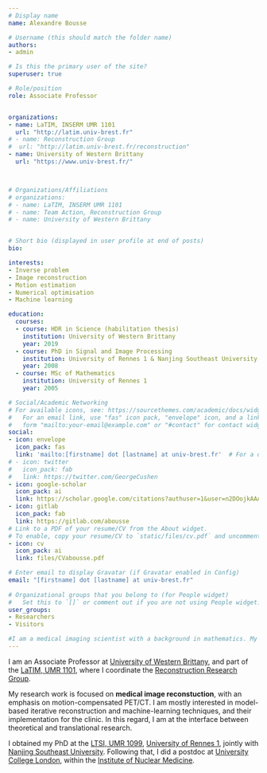 ```yaml
---
# Display name
name: Alexandre Bousse

# Username (this should match the folder name)
authors:
- admin

# Is this the primary user of the site?
superuser: true

# Role/position
role: Associate Professor


organizations:
- name: LaTIM, INSERM UMR 1101
  url: "http://latim.univ-brest.fr"
# - name: Reconstruction Group
#  url: "http://latim.univ-brest.fr/reconstruction"
- name: University of Western Brittany
  url: "https://www.univ-brest.fr/"



# Organizations/Affiliations
# organizations:
# - name: LaTIM, INSERM UMR 1101
# - name: Team Action, Reconstruction Group
# - name: University of Western Brittany


# Short bio (displayed in user profile at end of posts)
bio: 

interests:
- Inverse problem
- Image reconstruction
- Motion estimation
- Numerical optimisation
- Machine learning

education:
  courses:
  - course: HDR in Science (habilitation thesis) 
    institution: University of Western Brittany 
    year: 2019
  - course: PhD in Signal and Image Processing
    institution: University of Rennes 1 & Nanjing Southeast University
    year: 2008
  - course: MSc of Mathematics
    institution: University of Rennes 1
    year: 2005

# Social/Academic Networking
# For available icons, see: https://sourcethemes.com/academic/docs/widgets/#icons
#   For an email link, use "fas" icon pack, "envelope" icon, and a link in the
#   form "mailto:your-email@example.com" or "#contact" for contact widget.
social:
- icon: envelope
  icon_pack: fas
  link: 'mailto:[firstname] dot [lastname] at univ-brest.fr'  # For a direct email link, use "mailto:test@example.org".
# - icon: twitter
#   icon_pack: fab
#   link: https://twitter.com/GeorgeCushen
- icon: google-scholar
  icon_pack: ai
  link: https://scholar.google.com/citations?authuser=1&user=n2DOojkAAAAJ
- icon: gitlab
  icon_pack: fab
  link: https://gitlab.com/abousse
# Link to a PDF of your resume/CV from the About widget.
# To enable, copy your resume/CV to `static/files/cv.pdf` and uncomment the lines below.  
- icon: cv
  icon_pack: ai
  link: files/CVabousse.pdf

# Enter email to display Gravatar (if Gravatar enabled in Config)
email: "[firstname] dot [lastname] at univ-brest.fr"
  
# Organizational groups that you belong to (for People widget)
#   Set this to `[]` or comment out if you are not using People widget.  
user_groups:
- Researchers
- Visitors

#I am a medical imaging scientist with a background in mathematics. My work is oriented towards methodologies and algorithm, and their implementation for patient data. In this regard, I am at the interface between theoretical and translational research. 
---
```


I am an Associate Professor at [University of Western Brittany](https://www.univ-brest.fr/), and part of the [LaTIM, UMR 1101](http://latim.univ-brest.fr), where I coordinate the [Reconstruction Research Group](http://latim.univ-brest.fr/reconstruction).

My research work is focused on **medical image reconstuction**, with an emphasis on motion-compensated PET/CT. I am mostly interested in model-based iterative reconstruction and machine-learning techniques, and their implementation for the clinic. In this regard, I am at the interface between theoretical and translational research.

I obtained my PhD at the [LTSI, UMR 1099](https://www.univ-rennes1.fr/), [University of Rennes 1](https://www.univ-rennes1.fr/), jointly with [Nanjing Southeast University](https://www.seu.edu.cn/). Following that, I did a postdoc at [University College London](https://www.ucl.ac.uk/), within the [Institute of Nuclear Medicine](https://www.ucl.ac.uk/nuclear-medicine/). 








